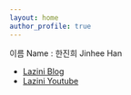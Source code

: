 ```yaml
---
layout: home
author_profile: true
---
```

이름 Name : 한진희 Jinhee Han

 * [Lazini Blog](http://lazini.tistory.com)
 * [Lazini Youtube](http://lazini.youtube.com)
